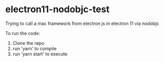 # electron11-nodobjc-test
Trying to call a mac framework from electron js in electron 11 via nodobjc 

To run the code:

1. Clone the repo
2. run 'yarn' to compile
3. run 'yarn start' to execute

